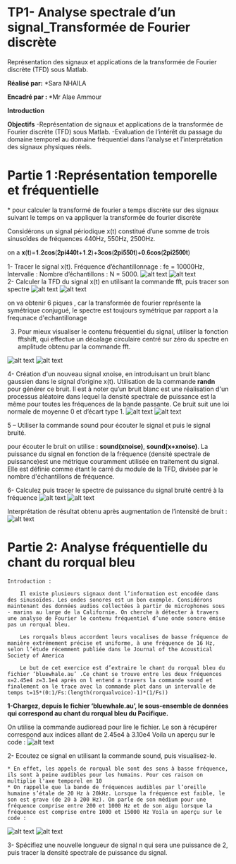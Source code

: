 # TP1- Analyse spectrale d’un signal_Transformée de Fourier discrète
Représentation des signaux et applications de la transformée de Fourier discrète (TFD) sous Matlab.

<B>Réalisé par:</B>
*Sara NHAILA

<B>Encadré par : </B>
*Mr Alae Ammour

<B>Introduction</B>

<B>Objectifs</B>
-Représentation de signaux et applications de la transformée de Fourier discrète (TFD) sous Matlab.
-Evaluation de l’intérêt du passage du domaine temporel au domaine fréquentiel dans l’analyse et l’interprétation des signaux physiques réels.

<H1>Partie 1 :Représentation temporelle et fréquentielle</h1>
* pour calculer la transformé de fourier a temps discrète sur des signaux suivant le temps on va appliquer la transformée de fourier discrète 

Considérons un signal périodique x(t) constitué d’une somme de trois sinusoïdes de fréquences 440Hz, 550Hz, 2500Hz.


on a 𝐱(𝐭)=𝟏.𝟐𝐜𝐨𝐬(𝟐𝐩𝐢𝟒𝟒𝟎𝐭+𝟏.𝟐)+𝟑𝐜𝐨𝐬(𝟐𝐩𝐢𝟓𝟓𝟎𝐭)+𝟎.𝟔𝐜𝐨𝐬(𝟐𝐩𝐢𝟐𝟓𝟎𝟎𝐭)

1- Tracer le signal x(t). Fréquence d’échantillonnage : fe = 10000Hz, Intervalle : Nombre d’échantillons : N = 5000.
![alt text](https://github.com/NhailaSara/TP1_Analyse_spectrale_d-un_signal-Transform-e-de-Fourier-discr-te-/blob/main/TD1_1.1.png?raw=true)
![alt text](https://github.com/NhailaSara/TP1_Analyse_spectrale_d-un_signal-Transform-e-de-Fourier-discr-te-/blob/main/TD1_1.2.png?raw=true)
<BR>
2- Calculer la TFD du signal x(t) en utilisant la commande fft, puis tracer son spectre
![alt text](https://github.com/NhailaSara/TP1_Analyse_spectrale_d-un_signal-Transform-e-de-Fourier-discr-te-/blob/main/TD1_2.2.png?raw=true)
![alt text](https://github.com/NhailaSara/TP1_Analyse_spectrale_d-un_signal-Transform-e-de-Fourier-discr-te-/blob/main/TD1_2.png?raw=true)

on va obtenir 6 piques , car la transformée de fourier représente la symétrique conjugué, le spectre est toujours symétrique par rapport a la frequnace d'echantillonage
  
3. Pour mieux visualiser le contenu fréquentiel du signal, utiliser la fonction fftshift, qui effectue un décalage circulaire centré sur zéro du spectre en amplitude obtenu par la commande fft.
  
  ![alt text](https://github.com/NhailaSara/TP1_Analyse_spectrale_d-un_signal-Transform-e-de-Fourier-discr-te-/blob/main/TD1_.3.2.png?raw=true)
  ![alt text](https://github.com/NhailaSara/TP1_Analyse_spectrale_d-un_signal-Transform-e-de-Fourier-discr-te-/blob/main/TD1_.3.png?raw=true)
  
  
  4- Création d'un nouveau signal xnoise, en introduisant un bruit blanc gaussien dans le signal d’origine x(t).
  Utilisation de la commande <b>randn</b> pour générer ce bruit.
  Il est à noter qu’un bruit blanc est une réalisation d'un processus aléatoire dans lequel la densité spectrale de puissance est la même pour toutes les fréquences de la bande passante. Ce bruit suit une loi normale de moyenne 0 et d’écart type 1.
  ![alt text](https://github.com/NhailaSara/TP1_Analyse_spectrale_d-un_signal-Transform-e-de-Fourier-discr-te-/blob/main/tp1_4.png?raw=true)
  ![alt text](https://github.com/NhailaSara/TP1_Analyse_spectrale_d-un_signal-Transform-e-de-Fourier-discr-te-/blob/main/tp1_4.png?raw=true)
  
  
  5 – Utiliser la commande sound pour écouter le signal et puis le signal bruité.

  pour écouter le bruit on utilise : <b>sound(xnoise)</b>, <b>sound(x+xnoise)</b>.
La puissance du signal en fonction de la fréquence (densité spectrale de puissance)est une métrique couramment utilisée en traitement du signal. Elle est définie comme étant le carré du module de la TFD, divisée par le nombre d'échantillons de fréquence.
  
6- Calculez puis tracer le spectre de puissance du signal bruité centré à la fréquence
![alt text](https://github.com/NhailaSara/TP1_Analyse_spectrale_d-un_signal-Transform-e-de-Fourier-discr-te-/blob/main/6_AFF.png?raw=true)
![alt text](https://github.com/NhailaSara/TP1_Analyse_spectrale_d-un_signal-Transform-e-de-Fourier-discr-te-/blob/main/6_CODE.png?raw=true)

  Interprétation de résultat obtenu après augmentation de l’intensité de bruit :
  ![alt text](https://github.com/NhailaSara/TP1_Analyse_spectrale_d-un_signal-Transform-e-de-Fourier-discr-te-/blob/main/interpretation_6.png?raw=true)
  
  <H1>Partie 2: Analyse fréquentielle du chant du rorqual bleu</H1>
  
  

    Introduction :

        Il existe plusieurs signaux dont l’information est encodée dans des sinusoïdes. Les ondes sonores est un bon exemple. Considérons maintenant des données audios collectées à partir de microphones sous - marins au large de la Californie. On cherche à détecter à travers une analyse de Fourier le contenu fréquentiel d’une onde sonore émise pas un rorqual bleu.

        Les rorquals bleus accordent leurs vocalises de basse fréquence de manière extrêmement précise et uniforme, à une fréquence de 16 Hz, selon l’étude récemment publiée dans le Journal of the Acoustical Society of America

        Le but de cet exercice est d’extraire le chant du rorqual bleu du fichier ‘bluewhale.au’ .Ce chant se trouve entre les deux fréquences x=2.45e4 z=3.1e4 après on l entend a travers la commande sound et finalement on le trace avec la commande plot dans un intervalle de temps t=15*(0:1/Fs:(length(rorqualvoice)-1)*(1/Fs))

  <B>1-Chargez, depuis le fichier ‘bluewhale.au’, le sous-ensemble de données qui correspond au chant du rorqual bleu du Pacifique.</B>
  
  On utilise la commande audioread pour lire le fichier. Le son à récupérer correspond aux indices allant de 2.45e4 à 3.10e4 Voila un aperçu sur le code :
  ![alt text](https://github.com/NhailaSara/TP1_Analyse_spectrale_d-un_signal-Transform-e-de-Fourier-discr-te-/blob/main/P2_1.png?raw=true)
  
  2- Ecoutez ce signal en utilisant la commande sound, puis visualisez-le.
  
    * En effet, les appels de rorqual ble sont des sons à basse fréquence, ils sont à peine audibles pour les humains. Pour ces raison on multiplie l'axe temporel en 10
    * On rappelle que la bande de fréquences audibles par l’oreille humaine s’étale de 20 Hz à 20kHz. Lorsque la fréquence est faible, le son est grave (de 20 à 200 Hz). On parle de son médium pour une fréquence comprise entre 200 et 1000 Hz et de son aigu lorsque la fréquence est comprise entre 1000 et 15000 Hz Voila un aperçu sur le code :
  
  ![alt text](https://github.com/NhailaSara/TP1_Analyse_spectrale_d-un_signal-Transform-e-de-Fourier-discr-te-/blob/main/P2_2.png?raw=true)
   ![alt text](https://github.com/NhailaSara/TP1_Analyse_spectrale_d-un_signal-Transform-e-de-Fourier-discr-te-/blob/main/P2_2.png?raw=true)
 
  
  3- Spécifiez une nouvelle longueur de signal n qui sera une puissance de 2, puis tracer la densité spectrale de puissance du signal.
  
  
